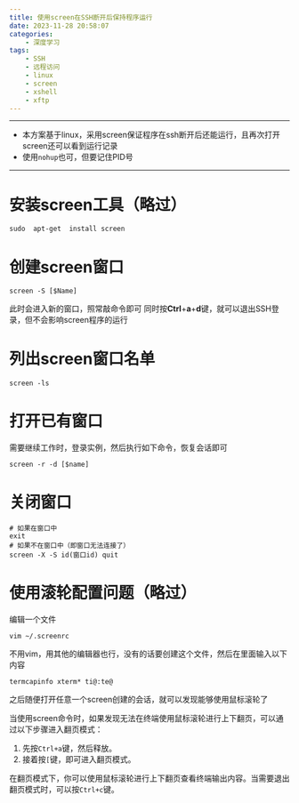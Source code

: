 ```yaml
---
title: 使用screen在SSH断开后保持程序运行
date: 2023-11-28 20:58:07
categories:
	- 深度学习
tags: 
	- SSH
	- 远程访问
	- linux
	- screen
	- xshell
	- xftp
---
```

*****
- 本方案基于linux，采用screen保证程序在ssh断开后还能运行，且再次打开screen还可以看到运行记录
- 使用`nohup`也可，但要记住PID号
*****
# 安装screen工具（略过）
```
sudo  apt-get  install screen
```
# 创建screen窗口
```
screen -S [$Name]
```
此时会进入新的窗口，照常敲命令即可
同时按**Ctrl**+**a**+**d**键，就可以退出SSH登录，但不会影响screen程序的运行
# 列出screen窗口名单
```
screen -ls
```
# 打开已有窗口
需要继续工作时，登录实例，然后执行如下命令，恢复会话即可
```
screen -r -d [$name]
```
# 关闭窗口
```
# 如果在窗口中 
exit
# 如果不在窗口中（即窗口无法连接了） 
screen -X -S id(窗口id) quit
```
# 使用滚轮配置问题（略过）
编辑一个文件

```shell
vim ~/.screenrc
```

不用vim，用其他的编辑器也行，没有的话要创建这个文件，然后在里面输入以下内容

```shell
termcapinfo xterm* ti@:te@
```

之后随便打开任意一个screen创建的会话，就可以发现能够使用鼠标滚轮了

当使用screen命令时，如果发现无法在终端使用鼠标滚轮进行上下翻页，可以通过以下步骤进入翻页模式：

1. 先按`Ctrl+a`键，然后释放。
2. 接着按`[`键，即可进入翻页模式。

在翻页模式下，你可以使用鼠标滚轮进行上下翻页查看终端输出内容。当需要退出翻页模式时，可以按`Ctrl+c`键。
